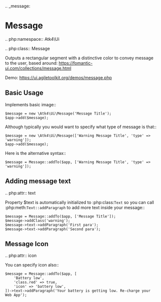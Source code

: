 .. _message:

# Message

.. php:namespace:: Atk4\Ui

.. php:class:: Message

Outputs a rectangular segment with a distinctive color to convey message to the user, based around: https://fomantic-ui.com/collections/message.html

Demo: https://ui.agiletoolkit.org/demos/message.php

## Basic Usage

Implements basic image::

    $message = new \Atk4\Ui\Message('Message Title');
    $app->add($message);

Although typically you would want to specify what type of message is that::

    $message = new \Atk4\Ui\Message(['Warning Message Title', 'type' => 'warning']);
    $app->add($message);

Here is the alternative syntax::

    $message = Message::addTo($app, ['Warning Message Title', 'type' => 'warning']);

## Adding message text

.. php:attr:: text

Property $text is automatically initialized to :php:class:`Text` so you can call :php:meth:`Text::addParagraph`
to add more text inside your message::

    $message = Message::addTo($app, ['Message Title']);
    $message->addClass('warning');
    $message->text->addParagraph('First para');
    $message->text->addParagraph('Second para');

## Message Icon

.. php:attr:: icon

You can specify icon also::

    $message = Message::addTo($app, [
        'Battery low',
        'class.red' => true,
        'icon' => 'battery low',
    ])->text->addParagraph('Your battery is getting low. Re-charge your Web App');


